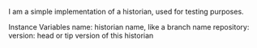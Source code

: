 I am a simple implementation of a historian, used for testing purposes.

Instance Variables
	name:		<String> historian name, like a branch name
	repository:		<SquotInMemoryRepository>
	version:		<SquotInMemoryVersion> head or tip version of this historian
